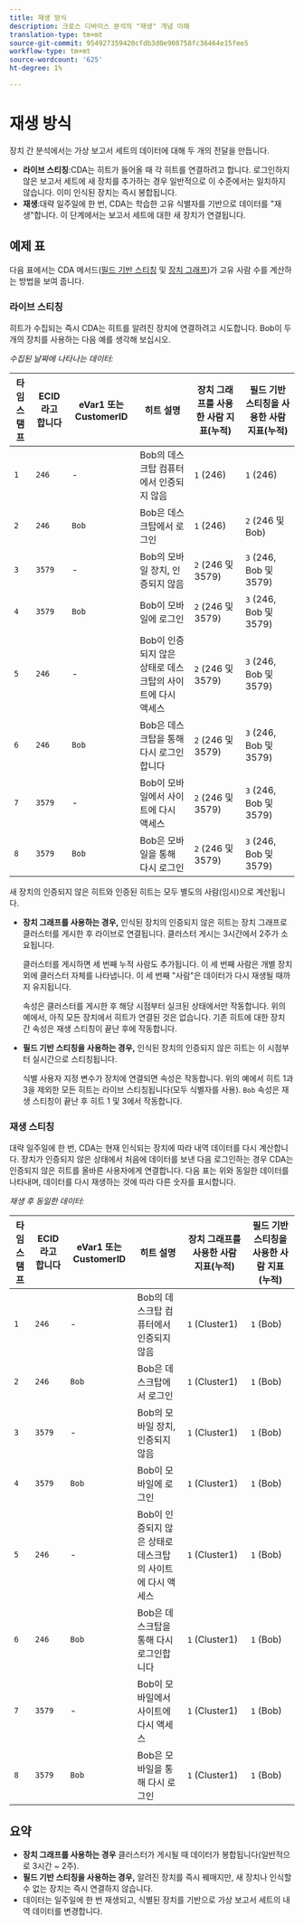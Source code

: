 ```yaml
---
title: 재생 방식
description: 크로스 디바이스 분석의 "재생" 개념 이해
translation-type: tm+mt
source-git-commit: 954927359420cfdb3d0e908758fc36464e15fee5
workflow-type: tm+mt
source-wordcount: '625'
ht-degree: 1%

---
```



# 재생 방식

장치 간 분석에서는 가상 보고서 세트의 데이터에 대해 두 개의 전달을 만듭니다.

* **라이브 스티칭**:CDA는 히트가 들어올 때 각 히트를 연결하려고 합니다. 로그인하지 않은 보고서 세트에 새 장치를 추가하는 경우 일반적으로 이 수준에서는 일치하지 않습니다. 이미 인식된 장치는 즉시 봉합됩니다.
* **재생**:대략 일주일에 한 번, CDA는 학습한 고유 식별자를 기반으로 데이터를 &quot;재생&quot;합니다. 이 단계에서는 보고서 세트에 대한 새 장치가 연결됩니다.

## 예제 표

다음 표에서는 CDA 메서드([필드 기반 스티칭](field-based-stitching.md) 및 [장치 그래프](device-graph.md))가 고유 사람 수를 계산하는 방법을 보여 줍니다.

### 라이브 스티칭

히트가 수집되는 즉시 CDA는 히트를 알려진 장치에 연결하려고 시도합니다. Bob이 두 개의 장치를 사용하는 다음 예를 생각해 보십시오.

*수집된 날짜에 나타나는 데이터:*

| 타임스탬프 | ECID라고 합니다 | eVar1 또는 CustomerID | 히트 설명 | 장치 그래프를 사용한 사람 지표(누적) | 필드 기반 스티칭을 사용한 사람 지표(누적) |
| --- | --- | --- | --- | --- | --- |
| `1` | `246` | - | Bob의 데스크탑 컴퓨터에서 인증되지 않음 | `1` (246) | `1` (246) |
| `2` | `246` | `Bob` | Bob은 데스크탑에서 로그인 | `1` (246) | `2` (246 및 Bob) |
| `3` | `3579` | - | Bob의 모바일 장치, 인증되지 않음 | `2` (246 및 3579) | `3` (246, Bob 및 3579) |
| `4` | `3579` | `Bob` | Bob이 모바일에 로그인 | `2` (246 및 3579) | `3` (246, Bob 및 3579) |
| `5` | `246` | - | Bob이 인증되지 않은 상태로 데스크탑의 사이트에 다시 액세스 | `2` (246 및 3579) | `3` (246, Bob 및 3579) |
| `6` | `246` | `Bob` | Bob은 데스크탑을 통해 다시 로그인합니다 | `2` (246 및 3579) | `3` (246, Bob 및 3579) |
| `7` | `3579` | - | Bob이 모바일에서 사이트에 다시 액세스 | `2` (246 및 3579) | `3` (246, Bob 및 3579) |
| `8` | `3579` | `Bob` | Bob은 모바일을 통해 다시 로그인 | `2` (246 및 3579) | `3` (246, Bob 및 3579) |

새 장치의 인증되지 않은 히트와 인증된 히트는 모두 별도의 사람(임시)으로 계산됩니다.

* **장치 그래프를 사용하는 경우,** 인식된 장치의 인증되지 않은 히트는 장치 그래프로 클러스터를 게시한 후 라이브로 연결됩니다. 클러스터 게시는 3시간에서 2주가 소요됩니다.

   클러스터를 게시하면 세 번째 누적 사람도 추가됩니다. 이 세 번째 사람은 개별 장치 외에 클러스터 자체를 나타냅니다. 이 세 번째 &quot;사람&quot;은 데이터가 다시 재생될 때까지 유지됩니다.

   속성은 클러스터를 게시한 후 해당 시점부터 실크된 상태에서만 작동합니다. 위의 예에서, 아직 모든 장치에서 히트가 연결된 것은 없습니다. 기존 히트에 대한 장치 간 속성은 재생 스티칭이 끝난 후에 작동합니다.
* **필드 기반 스티칭을 사용하는 경우,** 인식된 장치의 인증되지 않은 히트는 이 시점부터 실시간으로 스티칭됩니다.

   식별 사용자 지정 변수가 장치에 연결되면 속성은 작동합니다. 위의 예에서 히트 1과 3을 제외한 모든 히트는 라이브 스티칭됩니다(모두 식별자를 사용). `Bob` 속성은 재생 스티칭이 끝난 후 히트 1 및 3에서 작동합니다.

### 재생 스티칭

대략 일주일에 한 번, CDA는 현재 인식되는 장치에 따라 내역 데이터를 다시 계산합니다. 장치가 인증되지 않은 상태에서 처음에 데이터를 보낸 다음 로그인하는 경우 CDA는 인증되지 않은 히트를 올바른 사용자에게 연결합니다. 다음 표는 위와 동일한 데이터를 나타내며, 데이터를 다시 재생하는 것에 따라 다른 숫자를 표시합니다.

*재생 후 동일한 데이터:*

| 타임스탬프 | ECID라고 합니다 | eVar1 또는 CustomerID | 히트 설명 | 장치 그래프를 사용한 사람 지표(누적) | 필드 기반 스티칭을 사용한 사람 지표(누적) |
| --- | --- | --- | --- | --- | --- |
| `1` | `246` | - | Bob의 데스크탑 컴퓨터에서 인증되지 않음 | `1` (Cluster1) | `1` (Bob) |
| `2` | `246` | `Bob` | Bob은 데스크탑에서 로그인 | `1` (Cluster1) | `1` (Bob) |
| `3` | `3579` | - | Bob의 모바일 장치, 인증되지 않음 | `1` (Cluster1) | `1` (Bob) |
| `4` | `3579` | `Bob` | Bob이 모바일에 로그인 | `1` (Cluster1) | `1` (Bob) |
| `5` | `246` | - | Bob이 인증되지 않은 상태로 데스크탑의 사이트에 다시 액세스 | `1` (Cluster1) | `1` (Bob) |
| `6` | `246` | `Bob` | Bob은 데스크탑을 통해 다시 로그인합니다 | `1` (Cluster1) | `1` (Bob) |
| `7` | `3579` | - | Bob이 모바일에서 사이트에 다시 액세스 | `1` (Cluster1) | `1` (Bob) |
| `8` | `3579` | `Bob` | Bob은 모바일을 통해 다시 로그인 | `1` (Cluster1) | `1` (Bob) |

## 요약

* **장치 그래프를 사용하는 경우** 클러스터가 게시될 때 데이터가 봉합됩니다(일반적으로 3시간 ~ 2주).
* **필드 기반 스티칭을 사용하는 경우,** 알려진 장치를 즉시 꿰매지만, 새 장치나 인식할 수 없는 장치는 즉시 연결하지 않습니다.
* 데이터는 일주일에 한 번 재생되고, 식별된 장치를 기반으로 가상 보고서 세트의 내역 데이터를 변경합니다.
